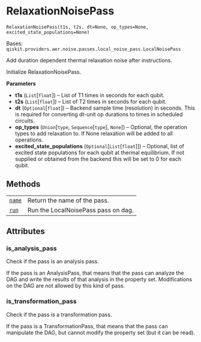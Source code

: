 # RelaxationNoisePass

<span id="undefined" />

`RelaxationNoisePass(t1s, t2s, dt=None, op_types=None, excited_state_populations=None)`

Bases: `qiskit.providers.aer.noise.passes.local_noise_pass.LocalNoisePass`

Add duration dependent thermal relaxation noise after instructions.

Initialize RelaxationNoisePass.

**Parameters**

*   **t1s** (`List`\[`float`]) – List of T1 times in seconds for each qubit.
*   **t2s** (`List`\[`float`]) – List of T2 times in seconds for each qubit.
*   **dt** (`Optional`\[`float`]) – Backend sample time (resolution) in seconds. This is required for converting dt-unit op durations to times in scheduled circuits.
*   **op\_types** (`Union`\[`type`, `Sequence`\[`type`], `None`]) – Optional, the operation types to add relaxation to. If None relaxation will be added to all operations.
*   **excited\_state\_populations** (`Optional`\[`List`\[`float`]]) – Optional, list of excited state populations for each qubit at thermal equilibrium. If not supplied or obtained from the backend this will be set to 0 for each qubit.

## Methods

|                                                                                                                                                                         |                                     |
| ----------------------------------------------------------------------------------------------------------------------------------------------------------------------- | ----------------------------------- |
| [`name`](qiskit.providers.aer.noise.RelaxationNoisePass.name#qiskit.providers.aer.noise.RelaxationNoisePass.name "qiskit.providers.aer.noise.RelaxationNoisePass.name") | Return the name of the pass.        |
| [`run`](qiskit.providers.aer.noise.RelaxationNoisePass.run#qiskit.providers.aer.noise.RelaxationNoisePass.run "qiskit.providers.aer.noise.RelaxationNoisePass.run")     | Run the LocalNoisePass pass on dag. |

## Attributes

<span id="undefined" />

### is\_analysis\_pass

Check if the pass is an analysis pass.

If the pass is an AnalysisPass, that means that the pass can analyze the DAG and write the results of that analysis in the property set. Modifications on the DAG are not allowed by this kind of pass.

<span id="undefined" />

### is\_transformation\_pass

Check if the pass is a transformation pass.

If the pass is a TransformationPass, that means that the pass can manipulate the DAG, but cannot modify the property set (but it can be read).

